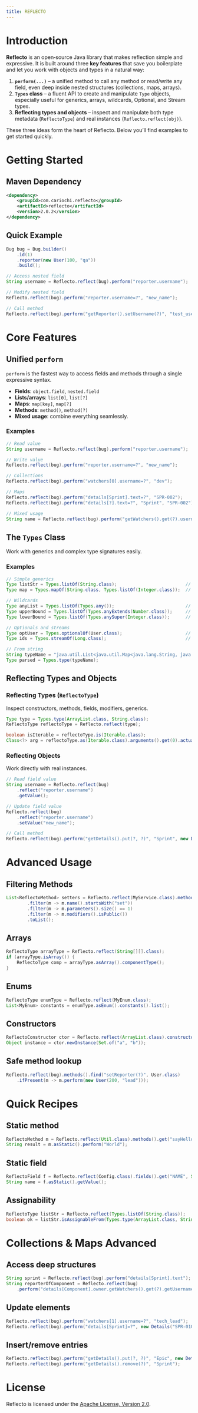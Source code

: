 ```yaml
---
title: REFLECTO
---
```


# Introduction

**Reflecto** is an open‑source Java library that makes reflection simple and expressive. It is built around three **key features** that save you boilerplate and let you work with objects and types in a natural way:

1. **`perform(...)`** – a unified method to call any method or read/write any field, even deep inside nested structures (collections, maps, arrays).
2. **`Types` class** – a fluent API to create and manipulate `Type` objects, especially useful for generics, arrays, wildcards, Optional, and Stream types.
3. **Reflecting types and objects** – inspect and manipulate both type metadata (`ReflectoType`) and real instances (`Reflecto.reflect(obj)`).

These three ideas form the heart of Reflecto. Below you’ll find examples to get started quickly.

# Getting Started

## Maven Dependency

```xml
<dependency>
    <groupId>com.cariochi.reflecto</groupId>
    <artifactId>reflecto</artifactId>
    <version>2.0.2</version>
</dependency>
```

## Quick Example

```java
Bug bug = Bug.builder()
    .id(1)
    .reporter(new User(100, "qa"))
    .build();

// Access nested field
String username = Reflecto.reflect(bug).perform("reporter.username");

// Modify nested field
Reflecto.reflect(bug).perform("reporter.username=?", "new_name");

// Call method
Reflecto.reflect(bug).perform("getReporter().setUsername(?)", "test_user");
```

# Core Features

## Unified `perform`

`perform` is the fastest way to access fields and methods through a single expressive syntax.

* **Fields**: `object.field`, `nested.field`
* **Lists/arrays**: `list[0]`, `list[?]`
* **Maps**: `map[key]`, `map[?]`
* **Methods**: `method()`, `method(?)`
* **Mixed usage**: combine everything seamlessly.

### Examples

```java
// Read value
String username = Reflecto.reflect(bug).perform("reporter.username");

// Write value
Reflecto.reflect(bug).perform("reporter.username=?", "new_name");

// Collections
Reflecto.reflect(bug).perform("watchers[0].username=?", "dev");

// Maps
Reflecto.reflect(bug).perform("details[Sprint].text=?", "SPR-002");
Reflecto.reflect(bug).perform("details[?].text=?", "Sprint", "SPR-002");

// Mixed usage
String name = Reflecto.reflect(bug).perform("getWatchers().get(?).username", 0);
```

## The `Types` Class

Work with generics and complex type signatures easily.

### Examples

```java
// Simple generics
Type listStr = Types.listOf(String.class);                          // List<String>
Type map = Types.mapOf(String.class, Types.listOf(Integer.class));  // Map<String, List<Integer>>

// Wildcards
Type anyList = Types.listOf(Types.any());                           // List<?>
Type upperBound = Types.listOf(Types.anyExtends(Number.class));     // List<? extends Number>
Type lowerBound = Types.listOf(Types.anySuper(Integer.class));      // List<? super Integer>

// Optionals and streams
Type optUser = Types.optionalOf(User.class);                        // Optional<User>
Type ids = Types.streamOf(Long.class);                              // Stream<Long>

// From string
String typeName = "java.util.List<java.util.Map<java.lang.String, java.lang.Integer>>";
Type parsed = Types.type(typeName);
```

## Reflecting Types and Objects

### Reflecting Types (`ReflectoType`)

Inspect constructors, methods, fields, modifiers, generics.

```java
Type type = Types.type(ArrayList.class, String.class);
ReflectoType reflectoType = Reflecto.reflect(type);

boolean isIterable = reflectoType.is(Iterable.class);
Class<?> arg = reflectoType.as(Iterable.class).arguments().get(0).actualType(); // String.class
```

### Reflecting Objects

Work directly with real instances.

```java
// Read field value
String username = Reflecto.reflect(bug)
    .reflect("reporter.username")
    .getValue();

// Update field value
Reflecto.reflect(bug)
    .reflect("reporter.username")
    .setValue("new_name");

// Call method
Reflecto.reflect(bug).perform("getDetails().put(?, ?)", "Sprint", new Details("SPR-003"));
```

# Advanced Usage

## Filtering Methods

```java
List<ReflectoMethod> setters = Reflecto.reflect(MyService.class).methods().declared().stream()
        .filter(m -> m.name().startsWith("set"))
        .filter(m -> m.parameters().size() == 1)
        .filter(m -> m.modifiers().isPublic())
        .toList();
```

## Arrays

```java
ReflectoType arrayType = Reflecto.reflect(String[][].class);
if (arrayType.isArray()) {
    ReflectoType comp = arrayType.asArray().componentType();
}
```

## Enums

```java
ReflectoType enumType = Reflecto.reflect(MyEnum.class);
List<MyEnum> constants = enumType.asEnum().constants().list();
```

## Constructors

```java
ReflectoConstructor ctor = Reflecto.reflect(ArrayList.class).constructors().get(Collection.class);
Object instance = ctor.newInstance(Set.of("a", "b"));
```

## Safe method lookup

```java
Reflecto.reflect(bug).methods().find("setReporter(?)", User.class)
    .ifPresent(m -> m.perform(new User(200, "lead")));
```

# Quick Recipes

## Static method

```java
ReflectoMethod m = Reflecto.reflect(Util.class).methods().get("sayHello(?)", String.class);
String result = m.asStatic().perform("World");
```

## Static field

```java
ReflectoField f = Reflecto.reflect(Config.class).fields().get("NAME", String.class);
String name = f.asStatic().getValue();
```

## Assignability

```java
ReflectoType listStr = Reflecto.reflect(Types.listOf(String.class));
boolean ok = listStr.isAssignableFrom(Types.type(ArrayList.class, String.class)); // true
```

# Collections & Maps Advanced

## Access deep structures

```java
String sprint = Reflecto.reflect(bug).perform("details[Sprint].text");
String reporterOfComponent = Reflecto.reflect(bug)
    .perform("details[Component].owner.getWatchers().get(?).getUsername()", 0);
```

## Update elements

```java
Reflecto.reflect(bug).perform("watchers[1].username=?", "tech_lead");
Reflecto.reflect(bug).perform("details[Sprint]=?", new Details("SPR-010"));
```

## Insert/remove entries

```java
Reflecto.reflect(bug).perform("getDetails().put(?, ?)", "Epic", new Details("SEC-001"));
Reflecto.reflect(bug).perform("getDetails().remove(?)", "Sprint");
```

# License

Reflecto is licensed under the [Apache License, Version 2.0](https://www.apache.org/licenses/LICENSE-2.0).
